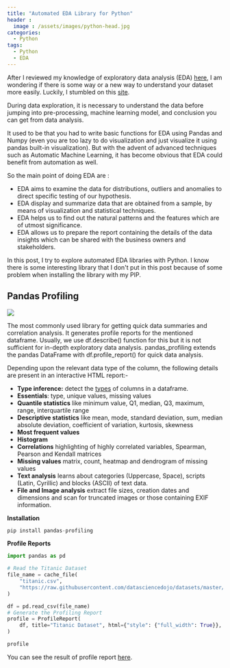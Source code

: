 ```yaml
---
title: "Automated EDA Library for Python"
header : 
  image : /assets/images/python-head.jpg
categories:
  - Python
tags:
  - Python
  - EDA
---
```


After I reviewed my knowledge of exploratory data analysis (EDA) [here](https://www.kaggle.com/pmarcelino/comprehensive-data-exploration-with-python), I am wondering if there is some way or a new way to understand your dataset more easily. Luckily, I stumbled on this [site](https://github.com/mstaniak/autoEDA-resources). 

During data exploration, it is necessary to understand the data before jumping into pre-processing, machine learning model, and conclusion you can get from data analysis.

It used to be that you had to write basic functions for EDA using Pandas and Numpy (even you are too lazy to do visualization and just visualize it using pandas built-in visualization). But with the advent of advanced techniques such as Automatic Machine Learning, it has become obvious that EDA could benefit from automation as well. 

So the main point of doing EDA are :

- EDA aims to examine the data for distributions, outliers and anomalies to direct specific testing of our hypothesis.
- EDA display and summarize data that are obtained from a sample, by means of visualization and statistical techniques.
- EDA helps us to find out the natural patterns and the features which are of utmost significance.
- EDA allows us to prepare the report containing the details of the data insights which can be shared with the business owners and stakeholders.

In this post, I try to explore automated EDA libraries with Python. I know there is some interesting library that I don't put in this post because of some problem when installing the library with my PIP.

## Pandas Profiling

![](https://camo.githubusercontent.com/8a45c0936d6113b12b7b32942f448270eda8f714665ba8629f36c291f0ccd5fd/68747470733a2f2f70616e6461732d70726f66696c696e672e6769746875622e696f2f70616e6461732d70726f66696c696e672f646f63732f6173736574732f6c6f676f5f6865616465722e706e67)

The most commonly used library for getting quick data summaries and correlation analysis. It generates profile reports for the mentioned dataframe. Usually, we use df.describe() function for this but it is not sufficient for in-depth exploratory data analysis. pandas_profiling extends the pandas DataFrame with df.profile_report() for quick data analysis.

Depending upon the relevant data type of the column, the following details are present in an interactive HTML report:-

- **Type inference:** detect the [types](https://github.com/pandas-profiling/pandas-profiling#types) of columns in a dataframe.
- **Essentials**: type, unique values, missing values
- **Quantile statistics** like minimum value, Q1, median, Q3, maximum, range, interquartile range
- **Descriptive statistics** like mean, mode, standard deviation, sum, median absolute deviation, coefficient of variation, kurtosis, skewness
- **Most frequent values**
- **Histogram**
- **Correlations** highlighting of highly correlated variables, Spearman, Pearson and Kendall matrices
- **Missing values** matrix, count, heatmap and dendrogram of missing values
- **Text analysis** learns about categories (Uppercase, Space), scripts (Latin, Cyrillic) and blocks (ASCII) of text data.
- **File and Image analysis** extract file sizes, creation dates and dimensions and scan for truncated images or those containing EXIF information.

**Installation**

```python
pip install pandas-profiling
```

**Profile Reports**

```python
import pandas as pd

# Read the Titanic Dataset
file_name = cache_file(
	"titanic.csv",
	"https://raw.githubusercontent.com/datasciencedojo/datasets/master/titanic.csv",
)

df = pd.read_csv(file_name)
# Generate the Profiling Report
profile = ProfileReport(
	df, title="Titanic Dataset", html={"style": {"full_width": True}}, sort="None"
)

profile
```

You can see the result of profile report [here](https://pandas-profiling.github.io/pandas-profiling/examples/master/titanic/titanic_report.html).



